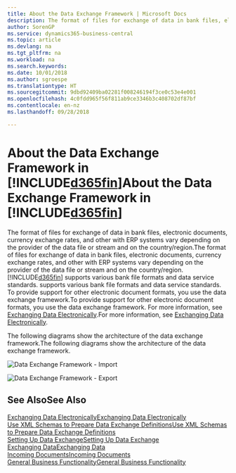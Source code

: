 ```yaml
---
title: About the Data Exchange Framework | Microsoft Docs
description: The format of files for exchange of data in bank files, electronic documents, currency exchange rates, and other with ERP systems vary depending on the provider of the data file or stream and on the country/region.
author: SorenGP
ms.service: dynamics365-business-central
ms.topic: article
ms.devlang: na
ms.tgt_pltfrm: na
ms.workload: na
ms.search.keywords: 
ms.date: 10/01/2018
ms.author: sgroespe
ms.translationtype: HT
ms.sourcegitcommit: 9dbd92409ba02281f008246194f3ce0c53e4e001
ms.openlocfilehash: 4c0fdd965f56f811ab9ce3346b3c408702df87bf
ms.contentlocale: en-nz
ms.lasthandoff: 09/28/2018

---
```

# <a name="about-the-data-exchange-framework-in-included365finincludesd365finmdmd"></a><span data-ttu-id="dd058-103">About the Data Exchange Framework in [!INCLUDE[d365fin](includes/d365fin_md.md)]</span><span class="sxs-lookup"><span data-stu-id="dd058-103">About the Data Exchange Framework in [!INCLUDE[d365fin](includes/d365fin_md.md)]</span></span>
<span data-ttu-id="dd058-104">The format of files for exchange of data in bank files, electronic documents, currency exchange rates, and other with ERP systems vary depending on the provider of the data file or stream and on the country/region.</span><span class="sxs-lookup"><span data-stu-id="dd058-104">The format of files for exchange of data in bank files, electronic documents, currency exchange rates, and other with ERP systems vary depending on the provider of the data file or stream and on the country/region.</span></span> [!INCLUDE[d365fin](includes/d365fin_md.md)] <span data-ttu-id="dd058-105">supports various bank file formats and data service standards.</span><span class="sxs-lookup"><span data-stu-id="dd058-105"> supports various bank file formats and data service standards.</span></span> <span data-ttu-id="dd058-106">To provide support for other electronic document formats, you use the data exchange framework.</span><span class="sxs-lookup"><span data-stu-id="dd058-106">To provide support for other electronic document formats, you use the data exchange framework.</span></span> <span data-ttu-id="dd058-107">For more information, see [Exchanging Data Electronically](across-data-exchange.md).</span><span class="sxs-lookup"><span data-stu-id="dd058-107">For more information, see [Exchanging Data Electronically](across-data-exchange.md).</span></span>    

 <span data-ttu-id="dd058-108">The following diagrams show the architecture of the data exchange framework.</span><span class="sxs-lookup"><span data-stu-id="dd058-108">The following diagrams show the architecture of the data exchange framework.</span></span>  

 ![Data Exchange Framework &#45; Import](media/across-data-exchange/dataexchangeframework_import.png)  

 ![Data Exchange Framework &#45; Export](media/across-data-exchange/dataexchangeframework_export.png)  

## <a name="see-also"></a><span data-ttu-id="dd058-111">See Also</span><span class="sxs-lookup"><span data-stu-id="dd058-111">See Also</span></span>  
[<span data-ttu-id="dd058-112">Exchanging Data Electronically</span><span class="sxs-lookup"><span data-stu-id="dd058-112">Exchanging Data Electronically</span></span>](across-data-exchange.md)  
[<span data-ttu-id="dd058-113">Use XML Schemas to Prepare Data Exchange Definitions</span><span class="sxs-lookup"><span data-stu-id="dd058-113">Use XML Schemas to Prepare Data Exchange Definitions</span></span>](across-how-to-use-xml-schemas-to-prepare-data-exchange-definitions.md)  
[<span data-ttu-id="dd058-114">Setting Up Data Exchange</span><span class="sxs-lookup"><span data-stu-id="dd058-114">Setting Up Data Exchange</span></span>](across-set-up-data-exchange.md)  
[<span data-ttu-id="dd058-115">Exchanging Data</span><span class="sxs-lookup"><span data-stu-id="dd058-115">Exchanging Data</span></span>](across-exchange-data.md)  
[<span data-ttu-id="dd058-116">Incoming Documents</span><span class="sxs-lookup"><span data-stu-id="dd058-116">Incoming Documents</span></span>](across-income-documents.md)  
[<span data-ttu-id="dd058-117">General Business Functionality</span><span class="sxs-lookup"><span data-stu-id="dd058-117">General Business Functionality</span></span>](ui-across-business-areas.md)  

